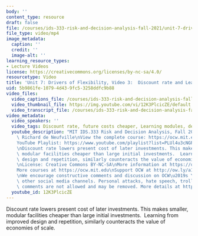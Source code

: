 ```yaml
---
body: ''
content_type: resource
draft: false
file: /courses/ids-333-risk-and-decision-analysis-fall-2021/unit-7-drivers-video-3_360p_16_9.mp4
file_type: video/mp4
image_metadata:
  caption: ''
  credit: ''
  image-alt: ''
learning_resource_types:
- Lecture Videos
license: https://creativecommons.org/licenses/by-nc-sa/4.0/
resourcetype: Video
title: 'Unit 7: Drivers of Flexibility, Video 3:  Discount rate and Learning Promote'
uid: 5b9861fe-1079-4d43-9fc5-3258ddfc9b88
video_files:
  video_captions_file: /courses/ids-333-risk-and-decision-analysis-fall-2021/15jx6NijV8RvsfueyXAU6rVU7JduJAT-8_transcript.webvtt
  video_thumbnail_file: https://img.youtube.com/vi/12K3PlcicZE/default.jpg
  video_transcript_file: /courses/ids-333-risk-and-decision-analysis-fall-2021/15jx6NijV8RvsfueyXAU6rVU7JduJAT-8_transcript.pdf
video_metadata:
  video_speakers: ''
  video_tags: Discount rate, future costs cheaper, Learning modules, design improvements
  youtube_description: "MIT IDS.333 Risk and Decision Analysis, Fall 2021\nInstructor:\
    \ Richard de Neufville\nView the complete course: https://ocw.mit.edu/IDS-333F21\n\
    YouTube Playlist: https://www.youtube.com/playlist?list=PLUl4u3cNGP62jwhTqp8_1kwrkDkxZhpQC\n\
    \nDiscount rate lowers present cost of later investments. This makes smaller,\
    \ modular facilities cheaper than large initial investments.  Learning from improved\
    \ design and repetition, similarly counteracts the value of economies of scale.\n\
    \nLicense: Creative Commons BY-NC-SA\nMore information at https://ocw.mit.edu/terms\n\
    More courses at https://ocw.mit.edu\nSupport OCW at http://ow.ly/a1If50zVRlQ\n\
    \nWe encourage constructive comments and discussion on OCW\u2019s YouTube and\
    \ other social media channels. Personal attacks, hate speech, trolling, and inappropriate\
    \ comments are not allowed and may be removed. More details at https://ocw.mit.edu/comments."
  youtube_id: 12K3PlcicZE
---
```

Discount rate lowers present cost of later investments. This makes smaller, modular facilities cheaper than large initial investments.  Learning from improved design and repetition, similarly counteracts the value of economies of scale.